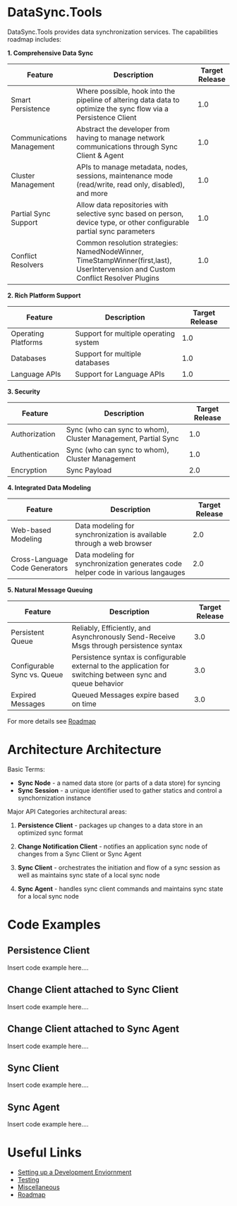 # DataSync.Tools

DataSync.Tools provides data synchronization services. The capabilities roadmap includes:

**1. Comprehensive Data Sync**

| Feature                   | Description               | Target Release |
| ------------------------- | ------------------------- | -------------- |
| Smart Persistence         | Where possible, hook into the pipeline of altering data data to optimize the sync flow via a Persistence Client                                  | 1.0             | 
| Communications Management | Abstract the developer from having to manage network communications through Sync Client & Agent                                                    | 1.0             | 
| Cluster Management        | APIs to manage metadata, nodes, sessions, maintenance mode (read/write, read only, disabled), and more                                             | 1.0             | 
| Partial Sync Support      | Allow data repositories with selective sync based on person, device type, or other configurable partial sync parameters                         | 1.0             | 
| Conflict Resolvers        | Common resolution strategies: NamedNodeWinner, TimeStampWinner(first,last), UserIntervension and Custom Conflict Resolver Plugins               | 1.0             | 

**2. Rich Platform Support**

| Feature                   | Description               | Target Release |
| ------------------------- | ------------------------- | -------------- |
| Operating Platforms       | Support for multiple operating system | 1.0 | 
| Databases                 | Support for multiple databases        | 1.0 |
| Language APIs             | Support for Language APIs             | 1.0 |

**3. Security**

| Feature                   | Description               | Target Release |
| ------------------------- | ------------------------- | -------------- |
| Authorization        | Sync (who can sync to whom), Cluster Management, Partial Sync | 1.0             | 
| Authentication       | Sync (who can sync to whom), Cluster Management               | 1.0             |
| Encryption           | Sync Payload                                                  | 2.0             |

**4. Integrated Data Modeling**

| Feature                   | Description               | Target Release |
| ------------------------- | ------------------------- | -------------- |
| Web-based Modeling             | Data modeling for synchronization is available through a web browser              | 2.0 |
| Cross-Language Code Generators | Data modeling for synchronization generates code helper code in various langauges | 2.0 |

**5. Natural Message Queuing**

| Feature                   | Description               | Target Release |
| ------------------------- | ------------------------- | -------------- |
| Persistent Queue               | Reliably, Efficiently, and Asynchronously Send-Receive Msgs through persistence syntax | 3.0 |
| Configurable Sync vs. Queue | Persistence syntax is configurable external to the application for switching between sync and queue behavior | 3.0 |
| Expired Messages               | Queued Messages expire based on time | 3.0 |

For more details see [Roadmap](Roadmap.md)

# Architecture Architecture

Basic Terms:
* **Sync Node** - a named data store (or parts of a data store) for syncing
* **Sync Session** - a unique identifier used to gather statics and control a synchornization instance

Major API Categories architectural areas:

1. **Persistence Client** - packages up changes to a data store in an optimized sync format 

1. **Change Notification Client** - notifies an application sync node of changes from a Sync Client or Sync Agent 

1. **Sync Client** - orchestrates the initiation and flow of a sync session as well as maintains sync state of a local sync node

1. **Sync Agent** - handles sync client commands and maintains sync state for a local sync node

# Code Examples
## Persistence Client 
Insert code example here....

## Change Client attached to Sync Client 
Insert code example here....

## Change Client attached to Sync Agent 
Insert code example here....

## Sync Client 
Insert code example here....

## Sync Agent 
Insert code example here....

# Useful Links

* [Setting up a Development Enviornment](DevEnv.md)
* [Testing](Testing.md)
* [Miscellaneous](Misc.md)
* [Roadmap](Roadmap.md)


